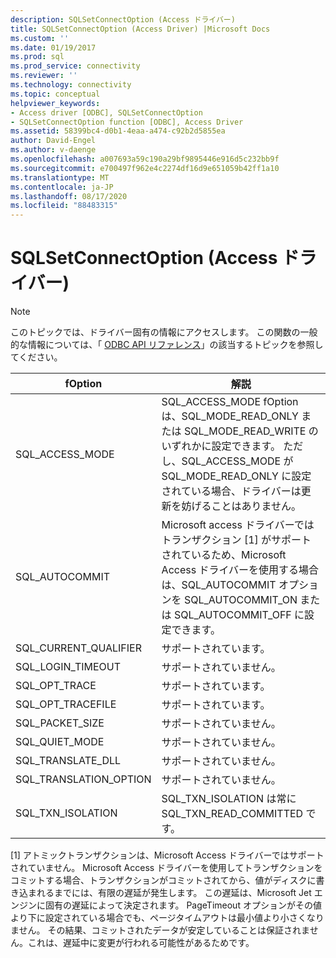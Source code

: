 ```yaml
---
description: SQLSetConnectOption (Access ドライバー)
title: SQLSetConnectOption (Access Driver) |Microsoft Docs
ms.custom: ''
ms.date: 01/19/2017
ms.prod: sql
ms.prod_service: connectivity
ms.reviewer: ''
ms.technology: connectivity
ms.topic: conceptual
helpviewer_keywords:
- Access driver [ODBC], SQLSetConnectOption
- SQLSetConnectOption function [ODBC], Access Driver
ms.assetid: 58399bc4-d0b1-4eaa-a474-c92b2d5855ea
author: David-Engel
ms.author: v-daenge
ms.openlocfilehash: a007693a59c190a29bf9895446e916d5c232bb9f
ms.sourcegitcommit: e700497f962e4c2274df16d9e651059b42ff1a10
ms.translationtype: MT
ms.contentlocale: ja-JP
ms.lasthandoff: 08/17/2020
ms.locfileid: "88483315"
---
```

# <a name="sqlsetconnectoption-access-driver"></a>SQLSetConnectOption (Access ドライバー)
> [!NOTE]  
>  このトピックでは、ドライバー固有の情報にアクセスします。 この関数の一般的な情報については、「 [ODBC API リファレンス](../../odbc/reference/syntax/odbc-api-reference.md)」の該当するトピックを参照してください。  
  
|fOption|解説|  
|-------------|-------------|  
|SQL_ACCESS_MODE|SQL_ACCESS_MODE fOption は、SQL_MODE_READ_ONLY または SQL_MODE_READ_WRITE のいずれかに設定できます。 ただし、SQL_ACCESS_MODE が SQL_MODE_READ_ONLY に設定されている場合、ドライバーは更新を妨げることはありません。|  
|SQL_AUTOCOMMIT|Microsoft access ドライバーではトランザクション [1] がサポートされているため、Microsoft Access ドライバーを使用する場合は、SQL_AUTOCOMMIT オプションを SQL_AUTOCOMMIT_ON または SQL_AUTOCOMMIT_OFF に設定できます。|  
|SQL_CURRENT_QUALIFIER|サポートされています。|  
|SQL_LOGIN_TIMEOUT|サポートされていません。|  
|SQL_OPT_TRACE|サポートされています。|  
|SQL_OPT_TRACEFILE|サポートされています。|  
|SQL_PACKET_SIZE|サポートされていません。|  
|SQL_QUIET_MODE|サポートされていません。|  
|SQL_TRANSLATE_DLL|サポートされていません。|  
|SQL_TRANSLATION_OPTION|サポートされていません。|  
|SQL_TXN_ISOLATION|SQL_TXN_ISOLATION は常に SQL_TXN_READ_COMMITTED です。|  
  
 [1] アトミックトランザクションは、Microsoft Access ドライバーではサポートされていません。 Microsoft Access ドライバーを使用してトランザクションをコミットする場合、トランザクションがコミットされてから、値がディスクに書き込まれるまでには、有限の遅延が発生します。 この遅延は、Microsoft Jet エンジンに固有の遅延によって決定されます。 PageTimeout オプションがその値より下に設定されている場合でも、ページタイムアウトは最小値より小さくなりません。 その結果、コミットされたデータが安定していることは保証されません。これは、遅延中に変更が行われる可能性があるためです。
